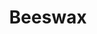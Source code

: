 ---
title: Beeswax
layout: definition
brief: Product of the honeybee use to build comb to house brood, bee bread, pollen and honey.
see_also: 
  - title: Honey
    file: honey 
# honey comb, drawn comb, capped brood, wax cappings, bridge comb, brace bomb, burr comb, capped honey
# secreted from the body glands in the abdomen    
---